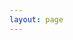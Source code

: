 ```yaml
---
layout: page
---
```

<script setup>
import {
  VPTeamPage,
  VPTeamPageTitle,
  VPTeamMembers
} from 'vitepress/theme';

const members = [
  {
    avatar: 'https://www.github.com/tada5hi.png',
    name: 'Peter Placzek',
    title: 'Creator',
    links: [
      { icon: 'github', link: 'https://github.com/tada5hi' },
      { icon: 'twitter', link: 'https://twitter.com/tada5hi' },
      { icon: 'linkedin', link: 'https://www.linkedin.com/in/peter-placzek-047a74210/' },
    ]
  }
]
</script>

<VPTeamPage>
  <VPTeamPageTitle>
    <template #title>
      Our Team
    </template>
  </VPTeamPageTitle>
  <VPTeamMembers
    :members="members"
  />
</VPTeamPage>
